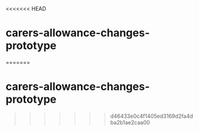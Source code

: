 <<<<<<< HEAD
# carers-allowance-changes-prototype
=======

# carers-allowance-changes-prototype
>>>>>>> d46433e0c4f1405ed3169d2fa4dba2b1ae2caa00
